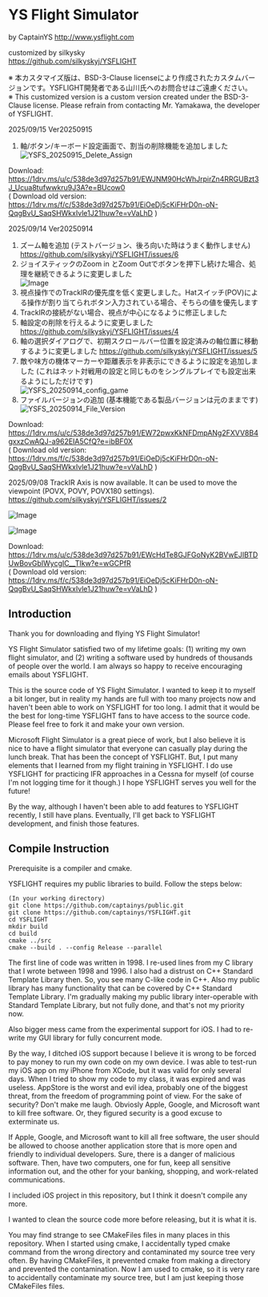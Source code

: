 # YS Flight Simulator

by CaptainYS
http://www.ysflight.com

customized by silkysky  
https://github.com/silkyskyj/YSFLIGHT

※ 本カスタマイズ版は、BSD-3-Clause licenseにより作成されたカスタムバージョンです。YSFLIGHT開発者である山川氏へのお問合せはご遠慮ください。  
※ This customized version is a custom version created under the BSD-3-Clause license. Please refrain from contacting Mr. Yamakawa, the developer of YSFLIGHT.  

 2025/09/15 Ver20250915  
 1. 軸/ボタン/キーボード設定画面で、割当の削除機能を追加しました
 ![YSFS_20250915_Delete_Assign](https://github.com/user-attachments/assets/2ca7b5f8-66f7-44cc-9cc6-0258a1bcab92)  

 Download:  https://1drv.ms/u/c/538de3d97d257b91/EWJNM90HcWhJrpirZn4RRGUBzt3J_Ucua8tufwwkru9J3A?e=BUcow0    
 ( Download old version: https://1drv.ms/f/c/538de3d97d257b91/EiOeDj5cKiFHrD0n-oN-QqgBvU_SaqSHWkxIvle1J21huw?e=vVaLhD )   

 2025/09/14 Ver20250914  
 1. ズーム軸を追加 (テストバージョン、後ろ向いた時はうまく動作しません)  https://github.com/silkyskyj/YSFLIGHT/issues/6   
 2. ジョイスティックのZoom in とZoom Outでボタンを押下し続けた場合、処理を継続できるように変更しました   
  ![Image](https://github.com/user-attachments/assets/b070d15c-95f2-4cd5-bcf2-04f89b86eab6)  
 3. 視点操作でのTrackIRの優先度を低く変更しました。Hatスイッチ(POV)による操作が割り当てられボタン入力されている場合、そちらの値を優先します  
 4. TrackIRの接続がない場合、視点が中心になるように修正しました  
 5. 軸設定の削除を行えるように変更しました  https://github.com/silkyskyj/YSFLIGHT/issues/4  
 6. 軸の選択ダイアログで、初期スクロールバー位置を設定済みの軸位置に移動するように変更しました  https://github.com/silkyskyj/YSFLIGHT/issues/5  
 7. 敵や味方の機体マーカーや距離表示を非表示にできるように設定を追加しました (これはネット対戦用の設定と同じものをシングルプレイでも設定出来るようにしただけです)  
  ![YSFS_20250914_config_game](https://github.com/user-attachments/assets/82be2523-00fe-48aa-80e5-62819b767a79)
 8. ファイルバージョンの追加 (基本機能である製品バージョンは元のままです)   
  ![YSFS_20250914_File_Version](https://github.com/user-attachments/assets/398beabf-5754-43e5-b814-f492dd6a6af1)


 Download: https://1drv.ms/u/c/538de3d97d257b91/EW72pwxKkNFDmpANg2FXVV8B4gxxzCwAQJ-a962EIA5CfQ?e=ibBF0X    
 ( Download old version: https://1drv.ms/f/c/538de3d97d257b91/EiOeDj5cKiFHrD0n-oN-QqgBvU_SaqSHWkxIvle1J21huw?e=vVaLhD )   

 2025/09/08 TrackIR Axis is now available. It can be used to move the viewpoint (POVX, POVY, POVX180 settings).  https://github.com/silkyskyj/YSFLIGHT/issues/2   

 ![Image](https://github.com/user-attachments/assets/a9377f49-3aaa-4df2-b5e3-0fca7d050ffe)  

 ![Image](https://github.com/user-attachments/assets/ab3ffc9f-fe09-4915-ab7e-e932e283963c)  

 Download: https://1drv.ms/u/c/538de3d97d257b91/EWcHdTe8GJFGoNyK2BVwEJIBTDUwBovGbIWycgIC__TIkw?e=wGCPfR  
 ( Download old version: https://1drv.ms/f/c/538de3d97d257b91/EiOeDj5cKiFHrD0n-oN-QqgBvU_SaqSHWkxIvle1J21huw?e=vVaLhD )  

## Introduction
Thank you for downloading and flying YS Flight Simulator!

YS Flight Simulator satisfied two of my lifetime goals: (1) writing my own flight simulator, and (2) writing a software used by hundreds of thousands of people over the world.  I am always so happy to receive encouraging emails about YSFLIGHT.

This is the source code of YS Flight Simulator.  I wanted to keep it to myself a bit longer, but in reality my hands are full with too many projects now and haven't been able to work on YSFLIGHT for too long.  I admit that it would be the best for long-time YSFLIGHT fans to have access to the source code.  Please feel free to fork it and make your own version.

Microsoft Flight Simulator is a great piece of work, but I also believe it is nice to have a flight simulator that everyone can casually play during the lunch break.  That has been the concept of YSFLIGHT.  But, I put many elements that I learned from my flight training in YSFLIGHT.  I do use YSFLIGHT for practicing IFR approaches in a Cessna for myself (of course I'm not logging time for it though.)  I hope YSFLIGHT serves you well for the future!

By the way, although I haven't been able to add features to YSFLIGHT recently, I still have plans.  Eventually, I'll get back to YSFLIGHT development, and finish those features.


## Compile Instruction
Prerequisite is a compiler and cmake.

YSFLIGHT requires my public libraries to build.  Follow the steps below:

```
(In your working directory)
git clone https://github.com/captainys/public.git
git clone https://github.com/captainys/YSFLIGHT.git
cd YSFLIGHT
mkdir build
cd build
cmake ../src
cmake --build . --config Release --parallel
```

The first line of code was written in 1998.  I re-used lines from my C library that I wrote between 1998 and 1996.  I also had a distrust on C++ Standard Template Library then.  So, you see many C-like code in C++.  Also my public library has many functionality that can be covered by C++ Standard Template Library.  I'm gradually making my public library inter-operable with Standard Template Library, but not fully done, and that's not my priority now.

Also bigger mess came from the experimental support for iOS.  I had to re-write my GUI library for fully concurrent mode.

By the way, I ditched iOS support because I believe it is wrong to be forced to pay money to run my own code on my own device.  I was able to test-run my iOS app on my iPhone from XCode, but it was valid for only several days.  When I tried to show my code to my class, it was expired and was useless.  AppStore is the worst and evil idea, probably one of the biggest threat, from the freedom of programming point of view.  For the sake of security?  Don't make me laugh.  Obviosly Apple, Google, and Microsoft want to kill free software.  Or, they figured security is a good excuse to exterminate us.

If Apple, Google, and Microsoft want to kill all free software, the user should be allowed to choose another application store that is more open and friendly to individual developers.  Sure, there is a danger of malicious software.  Then, have two computers, one for fun, keep all sensitive information out, and the other for your banking, shopping, and work-related communications.

I included iOS project in this repository, but I think it doesn't compile any more.

I wanted to clean the source code more before releasing, but it is what it is.

You may find strange to see CMakeFiles files in many places in this repository.  When I started using cmake, I accidentally typed cmake command from the wrong directory and contaminated my source tree very often.  By having CMakeFiles, it prevented cmake from making a directory and prevented the contamination.  Now I am used to cmake, so it is very rare to accidentally contaminate my source tree, but I am just keeping those CMakeFiles files.
